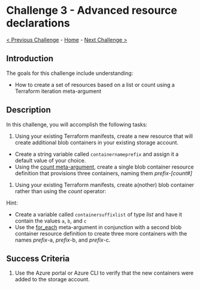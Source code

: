 # Challenge 3 - Advanced resource declarations

[< Previous Challenge](./Challenge-02.md) - [Home](../README.md) - [Next Challenge >](./Challenge-04.md)

## Introduction

The goals for this challenge include understanding:

- How to create a set of resources based on a list or count using a Terraform iteration meta-argument

## Description

In this challenge, you will accomplish the following tasks:

1. Using your existing Terraform manifests, create a new resource that will create additional blob containers in your existing storage account.

- Create a string variable called `containernameprefix` and assign it a default value of your choice.
- Using the [count meta-argument](https://developer.hashicorp.com/terraform/language/meta-arguments/count), create a single blob container resource definition that provisions three containers, naming them _prefix-[count#]_

1. Using your existing Terraform manifests, create a(nother) blob container rather than using the _count_ operator:

Hint:
- Create a variable called `containersuffixlist` of type _list_ and have it contain the values `a`, `b`, and `c`
- Use the [for_each](https://developer.hashicorp.com/terraform/language/meta-arguments/for_each) meta-argument in conjunction with a second blob container resource definition to create three more containers with the names _prefix_-a, _prefix_-b, and _prefix_-c.

## Success Criteria

1. Use the Azure portal or Azure CLI to verify that the new containers were added to the storage account.
